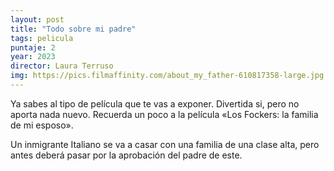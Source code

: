 ```yaml
---
layout: post
title: "Todo sobre mi padre"
tags: pelicula
puntaje: 2
year: 2023
director: Laura Terruso
img: https://pics.filmaffinity.com/about_my_father-610817358-large.jpg
---
```


Ya sabes al tipo de película que te vas a exponer. Divertida si, pero no aporta nada nuevo. Recuerda un poco a la película «Los Fockers: la familia de mi esposo».

Un inmigrante Italiano se va a casar con una familia de una clase alta, pero antes deberá pasar por la aprobación del padre de este.
